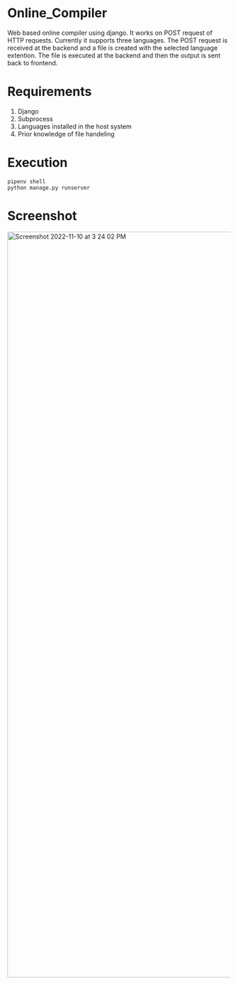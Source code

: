 # Online_Compiler
Web based online compiler using django. It works on POST request of HTTP requests.
Currently it supports three languages.
The POST request is received at the backend and a file is created with the selected language extention. The file is executed at the backend and then the output is sent back to frontend.

# Requirements
1. Django
2. Subprocess
3. Languages installed in the host system
4. Prior knowledge of file handeling

# Execution
```
pipenv shell
python manage.py runserver
```
# Screenshot 
<img width="1680" alt="Screenshot 2022-11-10 at 3 24 02 PM" src="https://user-images.githubusercontent.com/81715230/209231405-bc84da5f-f1e6-4d11-991c-d1b7f0a86e92.png">
